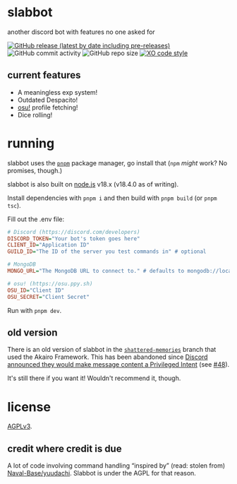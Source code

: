 # slabbot
another discord bot with features no one asked for

[![GitHub release (latest by date including pre-releases)](https://img.shields.io/github/v/release/12beesinatrenchcoat/slabbot?include_prereleases&style=flat-square)](https://github.com/12beesinatrenchcoat/slabbot/releases)
![GitHub commit activity](https://img.shields.io/github/commit-activity/m/12beesinatrenchcoat/slabbot?style=flat-square)
![GitHub repo size](https://img.shields.io/github/repo-size/12beesinatrenchcoat/slabbot?style=flat-square)
[![XO code style](https://flat.badgen.net/badge/code%20style/XO-ish/cyan)](.eslintrc.json)

## current features
- A meaningless exp system!
- Outdated Despacito!
- [osu!](https://osu.ppy.sh) profile fetching!
- Dice rolling!

# running
slabbot uses the [`pnpm`](https://pnpm.io/) package manager, go install that (`npm` *might* work? No promises, though.)

slabbot is also built on [node.js](https://nodejs.org) v18.x (v18.4.0 as of writing).

Install dependencies with `pnpm i` and then build with `pnpm build` (or `pnpm tsc`).

Fill out the .env file:
```ini
# Discord (https://discord.com/developers)
DISCORD_TOKEN="Your bot's token goes here"
CLIENT_ID="Application ID"
GUILD_ID="The ID of the server you test commands in" # optional

# MongoDB
MONGO_URL="The MongoDB URL to connect to." # defaults to mongodb://localhost:27017

# osu! (https://osu.ppy.sh)
OSU_ID="Client ID"
OSU_SECRET="Client Secret"
```

Run with `pnpm dev`.

## old version
There is an old version of slabbot in the [`shattered-memories`](https://github.com/12beesinatrenchcoat/slabbot/tree/shattered-memories) branch that used the Akairo Framework. This has been abandoned since [Discord announced they would make message content a Privileged Intent](https://support-dev.discord.com/hc/en-us/articles/4404772028055-Message-Content-Privileged-Intent-FAQ#:~:text=On%20August%2031%2C%202022%2C%20access%20to%20message%20content,than%2075%20servers%20are%20not%20affected%20at%20all.) (see [#48](https://github.com/12beesinatrenchcoat/slabbot/issues/48)).

It's still there if you want it! Wouldn't recommend it, though.

# license
[AGPLv3](LICENSE.txt).

## credit where credit is due
A lot of code involving command handling “inspired by” (read: stolen from) [Naval-Base/yuudachi](https://github.com/Naval-Base/yuudachi). Slabbot is under the AGPL for that reason.
